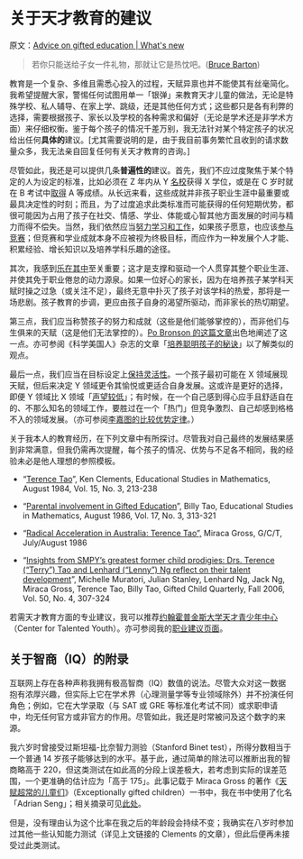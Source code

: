 # 关于天才教育的建议

原文：[Advice on gifted education | What's new](https://terrytao.wordpress.com/career-advice/advice-on-gifted-education/)

> 若你只能送给子女一件礼物，那就让它是热忱吧。([Bruce Barton](http://en.wikipedia.org/wiki/Bruce_Fairchild_Barton))

教育是一个复杂、多维且需悉心投入的过程，天赋异禀也并不能使其有丝毫简化。我希望提醒大家，警惕任何试图用单一「银弹」来教育天才儿童的做法，无论是特殊学校、私人辅导、在家上学、跳级，还是其他任何方式；这些都只是各有利弊的选择，需要根据孩子、家长以及学校的各种需求和偏好（无论是学术还是非学术方面）来仔细权衡。鉴于每个孩子的情况千差万别，我无法针对某个特定孩子的状况给出任何**具体的**建议。[尤其需要说明的是，由于我目前事务繁忙且收到的请求数量众多，我无法亲自回复任何有关天才教育的咨询。]

尽管如此，我还是可以提供几条**普遍性的**建议。首先，我们不应过度聚焦于某个特定的人为设定的标准，比如必须在 Z 年内从 Y [名校](https://terrytao.wordpress.com/career-advice/don’t-base-career-decisions-on-glamour-or-fame/)获得 X 学位，或是在 C 岁时就在 B 考试中[取得](https://terrytao.wordpress.com/career-advice/there’s-more-to-mathematics-than-grades-and-exams-and-methods/) A 等成绩。从长远来看，这些成就并非孩子职业生涯中最重要或最具决定性的时刻；而且，为了过度追求此类标准而可能获得的任何短期优势，都很可能因为占用了孩子在社交、情感、学业、体能或心智其他方面发展的时间与精力而得不偿失。当然，我们依然应当[努力学习和工作](https://terrytao.wordpress.com/career-advice/work-hard/)，如果孩子愿意，也应该[参与竞赛](https://terrytao.wordpress.com/career-advice/advice-on-mathematics-competitions/)；但竞赛和学业成就本身不应被视为终极目标，而应作为一种发展个人才能、积累经验、增长知识以及培养学科乐趣的途径。

其次，我感到[乐在其中](https://terrytao.wordpress.com/career-advice/enjoy-your-work/)至关重要；这才是支撑和驱动一个人贯穿其整个职业生涯、并使其免于职业倦怠的动力源泉。如果一位好心的家长，因为在培养孩子某学科天赋时操之过急（或关注不足），最终无意中扑灭了孩子对该学科的热爱，那将是一场悲剧。孩子教育的步调，更应由孩子自身的渴望所驱动，而非家长的热切期望。

第三点，我们应当称赞孩子的努力和成就（这些是他们能够掌控的），而非他们与生俱来的天赋（这是他们无法掌控的）。[Po Bronson 的这篇文章](http://nymag.com/news/features/27840/)出色地阐述了这一点。亦可参阅《科学美国人》杂志的文章「[培养聪明孩子的秘诀](http://www.sciam.com/article.cfm?id=the-secret-to-raising-smart-kids)」以了解类似的观点。

最后一点，我们应当在目标设定上[保持灵活性](https://terrytao.wordpress.com/career-advice/be-flexible/)。一个孩子最初可能在 X 领域展现天赋，但后来决定 Y 领域更令其愉悦或更适合自身发展。这或许是更好的选择，即便 Y 领域比 X 领域「[声望较低](https://terrytao.wordpress.com/career-advice/don’t-base-career-decisions-on-glamour-or-fame/)」；有时候，在一个自己感到得心应手且舒适自在的、不那么知名的领域工作，要胜过在一个「热门」但竞争激烈、自己却感到格格不入的领域发展。（亦可参阅[李嘉图的比较优势定律](http://en.wikipedia.org/wiki/Comparative_advantage)。）

关于我本人的教育经历，在下列文章中有所探讨。尽管我对自己最终的发展结果感到非常满意，但我仍需再次提醒，每个孩子的情况、优势与不足各不相同，我的经验未必是他人理想的参照模板。

- “[Terence Tao](https://link.springer.com/article/10.1007/BF00312075)”, Ken Clements, Educational Studies in Mathematics, August 1984, Vol. 15, No. 3, 213-238

- “[Parental involvement in Gifted Education](https://www.jstor.org/stable/3482231)”, Billy Tao, Educational Studies in Mathematics, August 1986, Vol. 17, No. 3, 313-321

- “[Radical Acceleration in Australia: Terence Tao”,](https://journals.sagepub.com/doi/10.1177/107621758600900402) Miraca Gross, G/C/T, July/August 1986

- “[Insights from SMPY’s greatest former child prodigies: Drs. Terence (“Terry”) Tao and Lenhard (“Lenny”) Ng reflect on their talent development](http://gcq.sagepub.com/cgi/content/abstract/50/4/307)”, Michelle Muratori, Julian Stanley, Lenhard Ng, Jack Ng, Miraca Gross, Terence Tao, Billy Tao, Gifted Child Quarterly, Fall 2006, Vol. 50, No. 4, 307-324

若需天才教育方面的专业建议，我可以推荐[约翰霍普金斯大学天才青少年中心](http://cty.jhu.edu/)（Center for Talented Youth）。亦可参阅我的[职业建议页面](https://terrytao.wordpress.com/career-advice/)。

## 关于智商（IQ）的附录

互联网上存在各种声称我拥有极高智商（IQ）数值的说法。尽管大众对这一数据抱有浓厚兴趣，但实际上它在学术界（心理测量学等专业领域除外）并不扮演任何角色；例如，它在大学录取（与 SAT 或 GRE 等标准化考试不同）或求职申请中，均无任何官方或非官方的作用。尽管如此，我还是时常被问及这个数字的来源。

我六岁时曾接受过斯坦福-比奈智力测验（Stanford Binet test），所得分数相当于一个普通 14 岁孩子能够达到的水平。基于此，通过简单的除法可以推断出我的智商略高于 220，但这类测试在如此高的分段上误差极大，若考虑到实际的误差范围，一个更准确的估计应为「高于 175」。此事记载于 Miraca Gross 的著作《[天赋超常的儿童们](https://books.google.com/books?id=IPPO-a_UWOIC)》（Exceptionally gifted children）一书中，我在书中使用了化名「Adrian Seng」；相关摘录可见[此处](https://terrytao.wordpress.com/wp-content/uploads/2025/03/main-qimg-d805281d403bfcd7927dcc94fd5b2e2f-pjlq.jpeg)。

但是，没有理由认为这个比率在我之后的年龄段会持续不变；我确实在八岁时参加过其他一些认知能力测试（详见上文链接的 Clements 的文章），但此后便再未接受过此类测试。